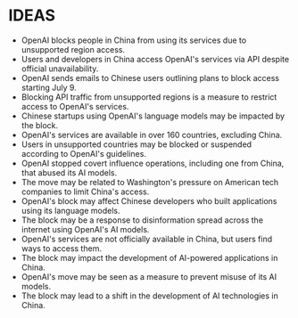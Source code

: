 # IDEAS
* OpenAI blocks people in China from using its services due to unsupported region access.
* Users and developers in China access OpenAI's services via API despite official unavailability.
* OpenAI sends emails to Chinese users outlining plans to block access starting July 9.
* Blocking API traffic from unsupported regions is a measure to restrict access to OpenAI's services.
* Chinese startups using OpenAI's language models may be impacted by the block.
* OpenAI's services are available in over 160 countries, excluding China.
* Users in unsupported countries may be blocked or suspended according to OpenAI's guidelines.
* OpenAI stopped covert influence operations, including one from China, that abused its AI models.
* The move may be related to Washington's pressure on American tech companies to limit China's access.
* OpenAI's block may affect Chinese developers who built applications using its language models.
* The block may be a response to disinformation spread across the internet using OpenAI's AI models.
* OpenAI's services are not officially available in China, but users find ways to access them.
* The block may impact the development of AI-powered applications in China.
* OpenAI's move may be seen as a measure to prevent misuse of its AI models.
* The block may lead to a shift in the development of AI technologies in China.
